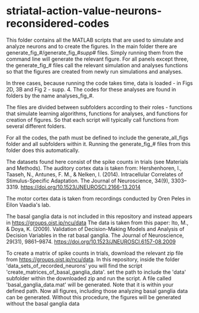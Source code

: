 # striatal-action-value-neurons-reconsidered-codes

This folder contains all the MATLAB scripts that are used to simulate and analyze neurons and to create the figures. 
In the main folder there are generate_fig_#/generate_fig_#_supp_# files. Simply running them from the command line will 
generate the relevant figure. For all panels except three, the generate_fig_# files call the relevant simulation and 
analyses functions so that the figures are created from newly run simulations and analyses.

In three cases, because running the code takes time, data is loaded - in Figs 2D, 3B and Fig 2 - supp. 4. 
The codes for these analyses are found in folders by the name analyses_fig_#.

The files are divided between subfolders according to their roles - functions that simulate learning algorithms, 
functions for analyses, and functions for creation of figures. So that each script will typically call functions from 
several different folders.

For all the codes, the path must be defined to include the generate_all_figs folder and all subfolders within it. Running the generate_fig_# files from this folder does this automatically.

The datasets found here consist of the spike counts in trials (see Materials and Methods). 
The auditory cortex data is taken from:
Hershenhoren, I., Taaseh, N., Antunes, F. M., & Nelken, I. (2014). Intracellular Correlates of Stimulus-Specific Adaptation. The Journal of Neuroscience, 34(9), 3303–3319. https://doi.org/10.1523/JNEUROSCI.2166-13.2014

The motor cortex data is taken from recordings conducted by Oren Peles in Eilon Vaadia's lab.

The basal ganglia data is not included in this repository and instead appears in https://groups.oist.jp/ncu/data
The data is taken from this paper:
Ito, M., & Doya, K. (2009). Validation of Decision-Making Models and Analysis of Decision Variables in the rat basal ganglia. The Journal of Neuroscience, 29(31), 9861–9874. https://doi.org/10.1523/JNEUROSCI.6157-08.2009

To create a matrix of spike counts in trials, download the relevant zip file from https://groups.oist.jp/ncu/data. In this repository, inside the folder 'data_sets_of_recorded_neurons' you will find the script 'create_matrices_of_basal_ganglia_data'. set the path to include the 'data' subfolder within the downloaded zip and run the script. A file called 'basal_ganglia_data.mat' will be generated. Note that it is within your defined path. Now all figures, including those analyzing basal ganglia data can be generated. Without this procedure, the figures will be generated without the basal ganglia data


